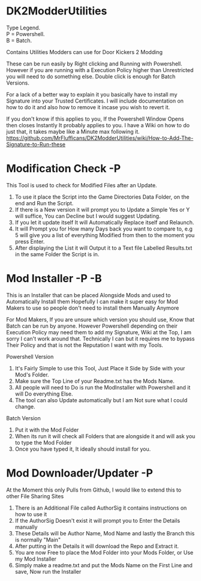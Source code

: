 # DK2ModderUtilities
Type Legend.<br/>
P = Powershell.<br/>
B = Batch.<br/>


Contains Utilities Modders can use for Door Kickers 2 Modding

These can be run easily by Right clicking and Running with Powershell.
However if you are running with a Execution Policy higher than Unrestricted you will need to do something else.
Double click is enough for Batch Versions.

For a lack of a better way to explain it you basically have to install my Signature into your Trusted Certificates.
I will include documentation on how to do it and also how to remove it incase you wish to revert it.

If you don't know if this applies to you, If the Powershell Window Opens then closes Instantly It probably applies to you.
I have a Wiki on how to do just that, it takes maybe like a Minute max following it.
https://github.com/MrFlufficans/DK2ModderUtilities/wiki/How-to-Add-The-Signature-to-Run-these

# Modification Check -P
This Tool is used to check for Modified Files after an Update.

1.  To use it place the Script into the Game Directories Data Folder, on the end and Run the Script.
2.  If there is a New version it will prompt you to Update a Simple Yes or Y will suffice, You can Decline but I would suggest Updating.
3.  If you let it update itself It will Automatically Replace itself and Relaunch.
4.  It will Prompt you for How many Days back you want to compare to, e.g 5 will give you a list of everything Modified from then to the moment you press Enter.
5.  After displaying the List it will Output it to a Text file Labelled Results.txt in the same Folder the Script is in.


# Mod Installer -P -B
This is an Installer that can be placed Alongside Mods and used to Automatically Install them
Hopefully I can make it super easy for Mod Makers to use so people don't need to install them Manually Anymore

For Mod Makers, If you are unsure which version you should use, Know that Batch can be run by anyone.
However Powershell depending on their Execution Policy may need them to add my Signature, Wiki at the Top, I am sorry I can't work around that.
Technically I can but it requires me to bypass Their Policy and that is not the Reputation I want with my Tools.

Powershell Version
1.  It's Fairly Simple to use this Tool, Just Place it Side by Side with your Mod's Folder.
2.  Make sure the Top Line of your Readme.txt has the Mods Name.
3.  All people will need to Do is run the ModInstaller with Powershell and it will Do everything Else.
4.  The tool can also Update automatically but I am Not sure what I could change.

Batch Version
1.  Put it with the Mod Folder
2.  When its run it will check all Folders that are alongside it and will ask you to type the Mod Folder
3.  Once you have typed it, It ideally should install for you.

# Mod Downloader/Updater -P
At the Moment this only Pulls from Github, I would like to extend this to other File Sharing Sites

1.  There is an Additional File called AuthorSig it contains instructions on how to use it
2.  If the AuthorSig Doesn't exist it will prompt you to Enter the Details manually
3.  These Details will be Author Name, Mod Name and lastly the Branch this is normally "Main"
4.  After putting in the Details it will download the Repo and Extract it.
5.  You are now Free to place the Mod Folder into your Mods Folder, or Use my Mod Installer
6.  Simply make a readme.txt and put the Mods Name on the First Line and save, Now run the Installer
